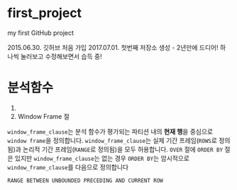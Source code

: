 # first_project
my first GitHub project


2015.06.30. 깃허브 처음 가입
2017.07.01. 첫번째 저장소 생성 - 2년만에 드디어! 하나씩 눌러보고 수정해보면서 습득 중!

# 분석함수
1.
2. Window Frame 절

`window_frame_clause`는 분석 함수가 평가되는 파티션 내의 **현재 행**을 중심으로 `window frame`을 정의합니다. `window_frame_clause`는 실제 기간 프레임(`ROWS`로 정의됨)과 논리적 기간 프레임(`RANGE`로 정의됨)을 모두 허용합니다.
`OVER` 절에 `ORDER BY` 절은 있지만 `window_frame_clause`는 없는 경우 `ORDER BY`는 암시적으로 `window_frame_clause`를 다음으로 정의합니다

```
RANGE BETWEEN UNBOUNDED PRECEDING AND CURRENT ROW
```

